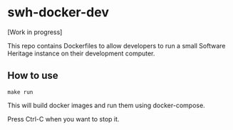 # swh-docker-dev

[Work in progress]

This repo contains Dockerfiles to allow developers to run a small Software Heritage instance on their development computer.

## How to use

```
make run
```

This will build docker images and run them using docker-compose.

Press Ctrl-C when you want to stop it.
